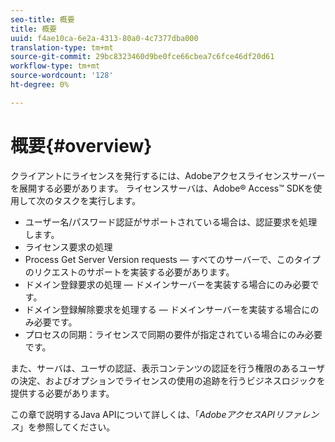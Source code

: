 ```yaml
---
seo-title: 概要
title: 概要
uuid: f4ae10ca-6e2a-4313-80a0-4c7377dba000
translation-type: tm+mt
source-git-commit: 29bc8323460d9be0fce66cbea7c6fce46df20d61
workflow-type: tm+mt
source-wordcount: '128'
ht-degree: 0%

---
```



# 概要{#overview}

クライアントにライセンスを発行するには、Adobeアクセスライセンスサーバーを展開する必要があります。 ライセンスサーバは、Adobe® Access™ SDKを使用して次のタスクを実行します。

* ユーザー名/パスワード認証がサポートされている場合は、認証要求を処理します。
* ライセンス要求の処理
* Process Get Server Version requests — すべてのサーバーで、このタイプのリクエストのサポートを実装する必要があります。
* ドメイン登録要求の処理 — ドメインサーバーを実装する場合にのみ必要です。
* ドメイン登録解除要求を処理する — ドメインサーバーを実装する場合にのみ必要です。
* プロセスの同期：ライセンスで同期の要件が指定されている場合にのみ必要です。

また、サーバは、ユーザの認証、表示コンテンツの認証を行う権限のあるユーザの決定、およびオプションでライセンスの使用の追跡を行うビジネスロジックを提供する必要があります。

この章で説明するJava APIについて詳しくは、「*AdobeアクセスAPIリファレンス*」を参照してください。
